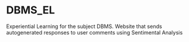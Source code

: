 # DBMS_EL
Experiential Learning for the subject DBMS. Website that sends autogenerated responses to user comments using Sentimental Analysis
